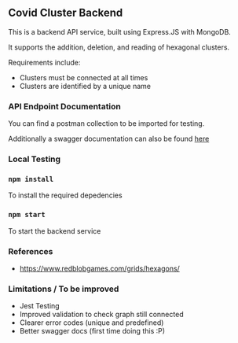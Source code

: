 ## Covid Cluster Backend

This is a backend API service, built using Express.JS with MongoDB. 

It supports the addition, deletion, and reading of hexagonal clusters.

Requirements include:
- Clusters must be connected at all times
- Clusters are identified by a unique name

### API Endpoint Documentation

You can find a postman collection to be imported for testing.

Additionally a swagger documentation can also be found [here](https://covid-cluster-backend.herokuapp.com/api-docs)

### Local Testing

### `npm install`
To install the required depedencies

### `npm start`
To start the backend service

### References
- https://www.redblobgames.com/grids/hexagons/

### Limitations / To be improved
- Jest Testing
- Improved validation to check graph still connected
- Clearer error codes (unique and predefined)
- Better swagger docs (first time doing this :P)


